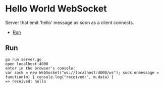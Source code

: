 # Hello World WebSocket

Server that emit 'hello' message as soon as a client connects.

* [Run](#run)

## Run

    go run server.go
    open localhost:4000
    enter in the browser's console:
    var sock = new WebSocket("ws://localhost:4000/ws"); sock.onmessage = function(m) { console.log("received:", m.data) }
    => received: hello

